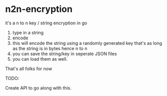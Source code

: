 # n2n-encryption
it's a n to n key / string encryption in go

1) type in a string
2) encode
3) this will encode the string using a randomly generated key that's as long as the string is in bytes hence n to n
4) you can save the string/key in seperate JSON files
5) you can load them as well.

That's all folks for now

TODO:

Create API to go along with this.
